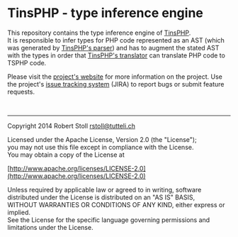 # TinsPHP - type inference engine

This repository contains the type inference engine of [TinsPHP](https://github.com/tinsphp).  
It is responsible to infer types for PHP code represented as an AST (which was generated by [TinsPHP's parser](https://github.com/tinsphp/tins-parser)) and has to augment the stated AST with the types in order that [TinsPHP's translator](https://github.com/tinsphp/tins-translators-tsphp) can translate PHP code to TSPHP code.

Please visit the [project's website](http://tsphp.ch/tins) for more information on the project.
Use the project's [issue tracking system](http://tsphp.ch/tins/jira) (JIRA) to report bugs or submit feature requests.

<br/>

---

Copyright 2014 Robert Stoll <rstoll@tutteli.ch>

Licensed under the Apache License, Version 2.0 (the "License");  
you may not use this file except in compliance with the License.  
You may obtain a copy of the License at  

[http://www.apache.org/licenses/LICENSE-2.0](http://www.apache.org/licenses/LICENSE-2.0)

Unless required by applicable law or agreed to in writing, software  
distributed under the License is distributed on an "AS IS" BASIS,  
WITHOUT WARRANTIES OR CONDITIONS OF ANY KIND, either express or implied.  
See the License for the specific language governing permissions and  
limitations under the License.